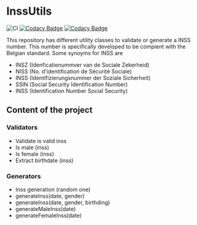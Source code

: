 # InssUtils

![CI](https://github.com/m-ds/InssUtils/actions/workflows/InssUtils.yml/badge.svg)
[![Codacy Badge](https://app.codacy.com/project/badge/Coverage/2283fdc61e2e43afb1f451254f32140c)](https://www.codacy.com/gh/M-ds/InssUtils/dashboard?utm_source=github.com&utm_medium=referral&utm_content=M-ds/InssUtils&utm_campaign=Badge_Coverage)
[![Codacy Badge](https://app.codacy.com/project/badge/Grade/2283fdc61e2e43afb1f451254f32140c)](https://www.codacy.com/gh/M-ds/InssUtils/dashboard?utm_source=github.com&amp;utm_medium=referral&amp;utm_content=M-ds/InssUtils&amp;utm_campaign=Badge_Grade)

This repository has different utility classes to validate or generate a INSS number. This number is specifically developed to be compient with the Belgian standard. Some synoyms for INSS are 
- INSZ (Idenficatienummver van de Sociale Zekerheid)
- NISS (No. d'identification de Sécurité Sociale)
- INSS (Identifizierungsnummer der Soziale Sicherheit)
- SSIN (Social Security Identification Number)
- INSS (Identification Number Social Security)

## Content of the project

### Validators

- Validate is valid inss
- Is male (inss)
- Is female (inss)
- Extract birthdate (inss)

### Generators

- Inss generation (random one)
- generateInss(date, gender)
- generateInss(date, gender, birthding)
- generateMaleInss(date)
- generateFemaleInss(date)
